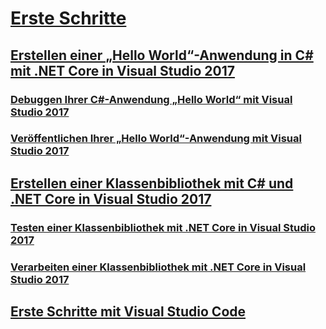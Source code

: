 # [Erste Schritte](index.md)
## [Erstellen einer „Hello World“-Anwendung in C# mit .NET Core in Visual Studio 2017](with-visual-studio.md)
### [Debuggen Ihrer C#-Anwendung „Hello World“ mit Visual Studio 2017](debugging-with-visual-studio.md)
### [Veröffentlichen Ihrer „Hello World“-Anwendung mit Visual Studio 2017](publishing-with-visual-studio.md)
## [Erstellen einer Klassenbibliothek mit C# und .NET Core in Visual Studio 2017](library-with-visual-studio.md)
### [Testen einer Klassenbibliothek mit .NET Core in Visual Studio 2017](testing-library-with-visual-studio.md)
### [Verarbeiten einer Klassenbibliothek mit .NET Core in Visual Studio 2017](consuming-library-with-visual-studio.md)
## [Erste Schritte mit Visual Studio Code](with-visual-studio-code.md)
<!--## [🔧 Getting started with cross-platform tools](with-cross-platform-tools.md)-->
<!--## [🔧 Getting started with C# Interactive](with-csharp-interactive.md)-->
